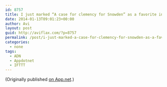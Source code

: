 ```yaml
---
id: 8757
title: I just marked “A case for clemency for Snowden” as a favorite in Readability. http://www.readability.com/articles/qerbd9k8
date: 2014-01-13T09:01:23+00:00
author: Avi
layout: post
guid: http://aviflax.com/?p=8757
permalink: /post/i-just-marked-a-case-for-clemency-for-snowden-as-a-favorite-in-readability-httpwww-readability-comarticlesqerbd9k8-2/
categories:
  - none
tags:
  - ADN
  - Appdotnet
  - IFTTT
---
```

(Originally published [on App.net](http://alpha.app.net/aviflax/post/19654925).)